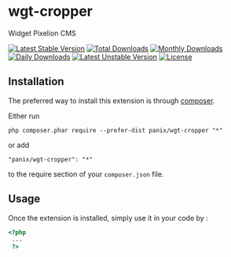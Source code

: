 wgt-cropper
===========
Widget Pixelion CMS

[![Latest Stable Version](https://poser.pugx.org/panix/wgt-cropper/v/stable)](https://packagist.org/packages/panix/wgt-cropper) [![Total Downloads](https://poser.pugx.org/panix/wgt-cropper/downloads)](https://packagist.org/packages/panix/wgt-cropper) [![Monthly Downloads](https://poser.pugx.org/panix/wgt-cropper/d/monthly)](https://packagist.org/packages/panix/wgt-cropper) [![Daily Downloads](https://poser.pugx.org/panix/wgt-cropper/d/daily)](https://packagist.org/packages/panix/wgt-cropper) [![Latest Unstable Version](https://poser.pugx.org/panix/wgt-cropper/v/unstable)](https://packagist.org/packages/panix/wgt-cropper) [![License](https://poser.pugx.org/panix/wgt-cropper/license)](https://packagist.org/packages/panix/wgt-cropper)

Installation
------------

The preferred way to install this extension is through [composer](http://getcomposer.org/download/).

Either run

```
php composer.phar require --prefer-dist panix/wgt-cropper "*"
```

or add

```
"panix/wgt-cropper": "*"
```

to the require section of your `composer.json` file.


Usage
-----

Once the extension is installed, simply use it in your code by :

```php
<?php
 ...
 ?>
```

